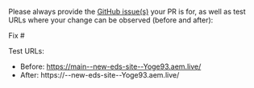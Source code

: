 Please always provide the [GitHub issue(s)](../issues) your PR is for, as well as test URLs where your change can be observed (before and after):

Fix #<gh-issue-id>

Test URLs:
- Before: https://main--new-eds-site--Yoge93.aem.live/
- After: https://<branch>--new-eds-site--Yoge93.aem.live/
